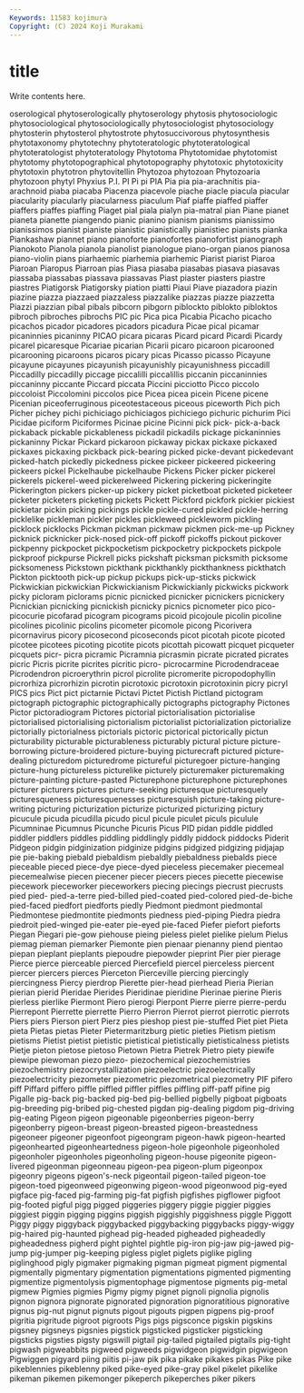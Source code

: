 ```yaml
---
Keywords: 11583 kojimura
Copyright: (C) 2024 Koji Murakami
---
```


# title

Write contents here.



oserological phytoserologically phytoserology
phytosis phytosociologic phytosociological phytosociologically phytosociologist phytosociology phytosterin phytosterol phytostrote phytosuccivorous
phytosynthesis phytotaxonomy phytotechny phytoteratologic phytoteratological phytoteratologist phytoteratology Phytotoma Phytotomidae phytotomist
phytotomy phytotopographical phytotopography phytotoxic phytotoxicity phytotoxin phytotron phytovitellin Phytozoa phytozoan
Phytozoaria phytozoon phytyl Phyxius P.I. PI Pi pi PIA Pia
pia pia-arachnitis pia-arachnoid piaba piacaba Piacenza piacevole piache piacle piacula
piacular piacularity piacularly piacularness piaculum Piaf piaffe piaffed piaffer piaffers
piaffes piaffing Piaget pial piala pialyn pia-matral pian Piane pianet
pianeta pianette piangendo pianic pianino pianism pianisms pianissimo pianissimos pianist
pianiste pianistic pianistically pianistiec pianists pianka Piankashaw piannet piano pianoforte
pianofortes pianofortist pianograph Pianokoto Pianola pianola pianolist pianologue piano-organ pianos
pianosa piano-violin pians piarhaemic piarhemia piarhemic Piarist piarist Piaroa Piaroan
Piaropus Piarroan pias Piasa piasaba piasabas piasava piasavas piassaba piassabas
piassava piassavas Piast piaster piasters piastre piastres Piatigorsk Piatigorsky piation
piatti Piaui Piave piazadora piazin piazine piazza piazzaed piazzaless piazzalike
piazzas piazze piazzetta Piazzi piazzian pibal pibals pibcorn pibgorn piblockto
piblokto pibloktos pibroch pibroches pibrochs PIC pic Pica pica Picabia
Picacho picacho picachos picador picadores picadors picadura Picae pical picamar
picaninnies picaninny PICAO picara picaras Picard picard Picardi Picardy picarel
picaresque Picariae picarian Picarii picaro picaroon picarooned picarooning picaroons picaros
picary picas Picasso picasso Picayune picayune picayunes picayunish picayunishly picayunishness
piccadill Piccadilly piccadilly piccage piccalilli piccalillis piccanin piccaninnies piccaninny piccante
Piccard piccata Piccini picciotto Picco piccolo piccoloist Piccolomini piccolos pice
Picea picea picein Picene picene Picenian piceoferruginous piceotestaceous piceous piceworth
Pich pich Picher pichey pichi pichiciago pichiciagos pichiciego pichuric pichurim
Pici Picidae piciform Piciformes Picinae picine Picinni pick pick- pick-a-back
pickaback pickable pickableness pickadil pickadils pickage pickaninnies pickaninny Pickar Pickard
pickaroon pickaway pickax pickaxe pickaxed pickaxes pickaxing pickback pick-bearing picked
picke-devant pickedevant picked-hatch pickedly pickedness pickee pickeer pickeered pickeering pickeers
pickel Pickelhaube pickelhaube Pickens Picker picker pickerel pickerels pickerel-weed pickerelweed
Pickering pickering pickeringite Pickerington pickers picker-up pickery picket picketboat picketed
picketeer picketer picketers picketing pickets Pickett Pickford pickfork pickier pickiest
pickietar pickin picking pickings pickle pickle-cured pickled pickle-herring picklelike pickleman
pickler pickles pickleweed pickleworm pickling picklock picklocks Pickman pickman pickmaw
pickmen pick-me-up Pickney picknick picknicker pick-nosed pick-off pickoff pickoffs pickout
pickover pickpenny pickpocket pickpocketism pickpocketry pickpockets pickpole pickproof pickpurse Pickrell
picks pickshaft picksman picksmith picksome picksomeness Pickstown pickthank pickthankly pickthankness
pickthatch Pickton picktooth pick-up pickup pickups pick-up-sticks pickwick Pickwickian pickwickian
Pickwickianism Pickwickianly pickwicks pickwork picky picloram piclorams picnic picnicked picnicker
picnickers picnickery Picnickian picnicking picnickish picnicky picnics picnometer pico pico-
picocurie picofarad picogram picograms picoid picojoule picolin picoline picolines picolinic
picolins picometer picomole picong Picorivera picornavirus picory picosecond picoseconds picot
picotah picote picoted picotee picotees picoting picotite picots picottah picowatt
picquet picqueter picquets picr- picra picramic Picramnia picrasmin picrate picrated
picrates picric Picris picrite picrites picritic picro- picrocarmine Picrodendraceae Picrodendron
picroerythrin picrol picrolite picromerite picropodophyllin picrorhiza picrorhizin picrotin picrotoxic picrotoxin
picrotoxinin picry picryl PICS pics Pict pict pictarnie Pictavi Pictet
Pictish Pictland pictogram pictograph pictographic pictographically pictographs pictography Pictones Pictor
pictoradiogram Pictores pictorial pictorialisation pictorialise pictorialised pictorialising pictorialism pictorialist pictorialization
pictorialize pictorially pictorialness pictorials pictoric pictorical pictorically pictun picturability picturable
picturableness picturably pictural picture picture-borrowing picture-broidered picture-buying picturecraft pictured picture-dealing
picturedom picturedrome pictureful picturegoer picture-hanging picture-hung pictureless picturelike picturely picturemaker
picturemaking picture-painting picture-pasted Picturephone picturephone picturephones picturer picturers pictures picture-seeking
picturesque picturesquely picturesqueness picturesquenesses picturesquish picture-taking picture-writing picturing picturization picturize
picturized picturizing pictury picucule picuda picudilla picudo picul picule piculet
piculs piculule Picumninae Picumnus Picunche Picuris Picus PID pidan piddle
piddled piddler piddlers piddles piddling piddlingly piddly piddock piddocks Piderit
Pidgeon pidgin pidginization pidginize pidgins pidgized pidgizing pidjajap pie pie-baking
piebald piebaldism piebaldly piebaldness piebalds piece pieceable pieced piece-dye piece-dyed
pieceless piecemaker piecemeal piecemealwise piecen piecener piecer piecers pieces piecette
piecewise piecework pieceworker pieceworkers piecing piecings piecrust piecrusts pied pied-
pied-a-terre pied-billed pied-coated pied-colored pied-de-biche pied-faced piedfort piedforts piedly Piedmont
piedmont piedmontal Piedmontese piedmontite piedmonts piedness pied-piping Piedra piedra piedroit
pied-winged pie-eater pie-eyed pie-faced Piefer piefort pieforts Piegan Piegari pie-gow
piehouse pieing pieless pielet pielike pielum Pielus piemag pieman piemarker
Piemonte pien pienaar pienanny piend pientao piepan pieplant pieplants piepoudre
piepowder pieprint Pier pier pierage Pierce pierce pierceable pierced Piercefield
piercel pierceless piercent piercer piercers pierces Pierceton Pierceville piercing piercingly
piercingness Piercy pierdrop Pierette pier-head pierhead Pieria Pierian pierian pierid
Pieridae Pierides Pieridinae pieridine Pierinae pierine Pieris pierless pierlike Piermont
Piero pierogi Pierpont Pierre pierre pierre-perdu Pierrepont Pierrette pierrette Pierro
Pierron Pierrot pierrot pierrotic pierrots Piers piers Pierson piert Pierz
pies pieshop piest pie-stuffed Piet piet Pieta pieta Pietas pietas
Pieter Pietermaritzburg pietic pieties Pietism pietism pietisms Pietist pietist pietistic
pietistical pietistically pietisticalness pietists Pietje pieton pietose pietoso Pietown Pietra
Pietrek Pietro piety piewife piewipe piewoman piezo piezo- piezochemical piezochemistries
piezochemistry piezocrystallization piezoelectric piezoelectrically piezoelectricity piezometer piezometric piezometrical piezometry PIF
pifero piff Piffard piffero piffle piffled piffler piffles piffling piff-paff
pifine pig Pigalle pig-back pig-backed pig-bed pig-bellied pigbelly pigboat pigboats
pig-breeding pig-bribed pig-chested pigdan pig-dealing pigdom pig-driving pig-eating Pigeon pigeon
pigeonable pigeonberries pigeon-berry pigeonberry pigeon-breast pigeon-breasted pigeon-breastedness pigeoneer pigeoner pigeonfoot
pigeongram pigeon-hawk pigeon-hearted pigeonhearted pigeonheartedness pigeon-hole pigeonhole pigeonholed pigeonholer pigeonholes
pigeonholing pigeon-house pigeonite pigeon-livered pigeonman pigeonneau pigeon-pea pigeon-plum pigeonpox pigeonry
pigeons pigeon's-neck pigeontail pigeon-tailed pigeon-toe pigeon-toed pigeonweed pigeonwing pigeon-wood pigeonwood
pig-eyed pigface pig-faced pig-farming pig-fat pigfish pigfishes pigflower pigfoot pig-footed
pigful pigg pigged piggeries piggery piggie piggier piggies piggiest piggin
pigging piggins piggish piggishly piggishness piggle Piggott Piggy piggy piggyback
piggybacked piggybacking piggybacks piggy-wiggy pig-haired pig-haunted pighead pig-headed pigheaded pigheadedly
pigheadedness pigherd pight pightel pightle pig-iron pig-jaw pig-jawed pig-jump pig-jumper
pig-keeping pigless piglet piglets piglike pigling piglinghood pigly pigmaker pigmaking
pigman pigmeat pigment pigmental pigmentally pigmentary pigmentation pigmentations pigmented pigmenting
pigmentize pigmentolysis pigmentophage pigmentose pigments pig-metal pigmew Pigmies pigmies Pigmy
pigmy pignet pignoli pignolia pignolis pignon pignora pignorate pignorated pignoration
pignoratitious pignorative pignus pig-nut pignut pignuts pigout pigouts pigpen pigpens
pig-proof pigritia pigritude pigroot pigroots Pigs pigs pigsconce pigskin pigskins
pigsney pigsneys pigsnies pigstick pigsticked pigsticker pigsticking pigsticks pigsties pigsty
pigswill pigtail pig-tailed pigtailed pigtails pig-tight pigwash pigweabbits pigweed pigweeds
pigwidgeon pigwidgin pigwigeon Pigwiggen pigyard piing piitis pi-jaw pik pika
pikake pikakes pikas Pike pike pikeblennies pikeblenny piked pike-eyed pike-gray
pikel pikelet pikelike pikeman pikemen pikemonger pikeperch pikeperches piker pikers
